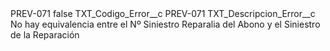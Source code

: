 <?xml version="1.0" encoding="UTF-8"?>
<CustomMetadata xmlns="http://soap.sforce.com/2006/04/metadata" xmlns:xsi="http://www.w3.org/2001/XMLSchema-instance" xmlns:xsd="http://www.w3.org/2001/XMLSchema">
    <label>PREV-071</label>
    <protected>false</protected>
    <values>
        <field>TXT_Codigo_Error__c</field>
        <value xsi:type="xsd:string">PREV-071</value>
    </values>
    <values>
        <field>TXT_Descripcion_Error__c</field>
        <value xsi:type="xsd:string">No hay equivalencia entre el Nº Siniestro Reparalia del Abono y el Siniestro de la Reparación</value>
    </values>
</CustomMetadata>
